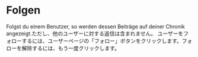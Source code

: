 # Folgen
Folgst du einem Benutzer, so werden dessen Beiträge auf deiner Chronik angezeigt.ただし、他のユーザーに対する返信は含まれません。 ユーザーをフォローするには、ユーザーページの「フォロー」ボタンをクリックします。フォローを解除するには、もう一度クリックします。

